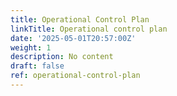 ```yaml
---
title: Operational Control Plan
linkTitle: Operational control plan
date: '2025-05-01T20:57:00Z'
weight: 1
description: No content
draft: false
ref: operational-control-plan
---
```



